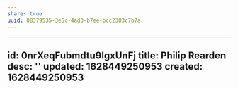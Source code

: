 ```yaml
---
share: true
uuid: 08379535-3e5c-4ad3-b7ee-bcc2383c7b7a
---
```

---
id: 0nrXeqFubmdtu9IgxUnFj
title: Philip Rearden
desc: ''
updated: 1628449250953
created: 1628449250953
---

